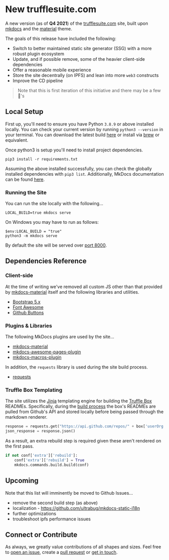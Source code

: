 # New trufflesuite.com

A new version (as of **Q4 2021**) of the [trufflesuite.com](https://trufflesuite.com) site, built upon [mkdocs](https://www.mkdocs.org/) and the [material](https://squidfunk.github.io/mkdocs-material/) theme.

The goals of this release have included the following:

- Switch to better maintained static site generator (SSG) with a more robust plugin ecosystem 
- Update, and if possible remove, some of the heavier client-side dependencies
- Offer a reasonable mobile experience
- Store the site decentrally (on IPFS) and lean into more `web3` constructs
- Improve the CD pipeline

> Note that this is first iteration of this initiative and there may be a few 🐉's

## Local Setup

First up, you'll need to ensure you have Python `3.8.9` or above installed locally. You can check your current version by running `python3 --version` in your terminal. You can download the latest build [here](https://www.python.org/downloads/) or install via [brew](https://docs.brew.sh/Homebrew-and-Python) or equivalent.

Once python3 is setup you'll need to install project dependencies.
```
pip3 install -r requirements.txt
```

Assuming the above installed successfully, you can check the globally installed dependencies with `pip3 list`. Additionally, MkDocs documentation can be found [here](https://www.mkdocs.org/#installation).

### Running the Site

You can run the site locally with the following...

```
LOCAL_BUILD=true mkdocs serve
```

On Windows you may have to run as follows:

```
$env:LOCAL_BUILD = "true"
python3 -m mkdocs serve
```

By default the site will be served over [port 8000](http://127.0.0.1:8000).

## Dependencies Reference

### Client-side

At the time of writing we've removed all custom JS other than that provided by [mkdocs-material](https://squidfunk.github.io/mkdocs-material/) itself and the following libraries and utilities.

- [Bootstrap 5.x](https://getbootstrap.com/docs/5.1/)
- [Font Awesome](https://fontawesome.com/)
- [Github Buttons](https://buttons.github.io/)

### Plugins & Libraries

The following MkDocs plugins are used by the site...

- [mkdocs-material](https://squidfunk.github.io/mkdocs-material/)
- [mkdocs-awesome-pages-plugin](https://github.com/lukasgeiter/mkdocs-awesome-pages-plugin)
- [mkdocs-macros-plugin](https://mkdocs-macros-plugin.readthedocs.io/en/latest/)

In addition, the `requests` library is used during the site build process.

- [requests](https://docs.python-requests.org/en/latest/)

### Truffle Box Templating

The site utilizes the [Jinja](https://jinja.palletsprojects.com/en/3.0.x/templates/) templating engine for building the [Truffle Box](https://trufflesuite.com/boxes) READMEs. Specifically, during the [build process](./main.py) the box's READMEs are pulled from Github's API and stored locally before being passed through the markdown renderer.

```python
response = requests.get("https://api.github.com/repos/" + box['userOrg'] + "/" + box['repoName'] + "/readme", auth=HTTPBasicAuth('...', '...'))
json_response = response.json()
```

As a result, an extra rebuild step is required given these aren't rendered on the first pass.

```python
if not conf['extra']['rebuild']:
    conf['extra']['rebuild'] = True
    mkdocs.commands.build.build(conf)
```

## Upcoming

Note that this list will imminently be moved to Github Issues...

- remove the second build step (as above)
- localization - https://github.com/ultrabug/mkdocs-static-i18n
- further optimizations
- troubleshoot ipfs performance issues

## Connect or Contribute

As always, we greatly value contributions of all shapes and sizes. Feel free to [open an issue](https://github.com/trufflesuite/trufflesuite.com/issues), create a [pull request](https://github.com/trufflesuite/trufflesuite.com/pulls) or [get in touch](https://trufflesuite.com/community).
